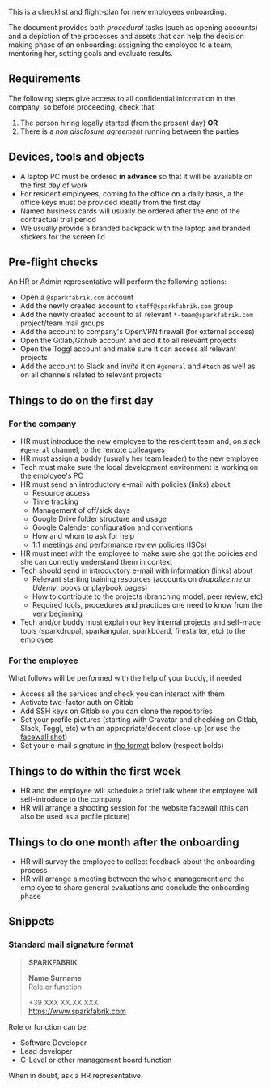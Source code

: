 This is a checklist and flight-plan for new employees onboarding.

The document provides both _procedural_ tasks (such as opening accounts) and a depiction of the processes and assets that can help the decision making phase of an onboarding: assigning the employee to a team, mentoring her, setting goals and evaluate results.

## Requirements

The following steps give access to all confidential information in the company, so before proceeding, check that:

1. The person hiring legally started (from the present day) **OR**
2. There is a _non disclosure agreement_ running between the parties

## Devices, tools and objects

* A laptop PC must be ordered **in advance** so that it will be available on the first day of work
* For resident employees, coming to the office on a daily basis, a the office keys must be provided ideally from the first day
* Named business cards will usually be ordered after the end of the contractual trial period
* We usually provide a branded backpack with the laptop and branded stickers for the screen lid

## Pre-flight checks

An HR or Admin representative will perform the following actions:

* Open a `@sparkfabrik.com` account
* Add the newly created account to `staff@sparkfabrik.com` group
* Add the newly created account to all relevant `*-team@sparkfabrik.com` project/team mail groups
* Add the account to company's OpenVPN firewall (for external access)
* Open the Gitlab/Github account and add it to all relevant projects
* Open the Toggl account and make sure it can access all relevant projects
* Add the account to Slack and _invite_ it on `#general` and `#tech` as well as on all channels related to relevant projects

## Things to do on the first day

### For the company

* HR must introduce the new employee to the resident team and, on slack `#general` channel, to the remote colleagues
* HR must assign a buddy (usually her team leader) to the new employee
* Tech must make sure the local development environment is working on the employee's PC
* HR must send an introductory e-mail with policies (links) about
  * Resource access
  * Time tracking
  * Management of off/sick days
  * Google Drive folder structure and usage
  * Google Calender configuration and conventions
  * How and whom to ask for help
  * 1:1 meetings and performance review policies (ISCs)
* HR must meet with the employee to make sure she got the policies and she can correctly understand them in context
* Tech should send in introductory e-mail with information (links) about
  * Relevant starting training resources (accounts on _drupalize.me_ or _Udemy_, books or playbook pages)
  * How to contribute to the projects (branching model, peer review, etc)
  * Required tools, procedures and practices one need to know from the very beginning
* Tech and/or buddy must explain our key internal projects and self-made tools (sparkdrupal, sparkangular, sparkboard, firestarter, etc) to the employee

### For the employee

What follows will be performed with the help of your buddy, if needed

* Access all the services and check you can interact with them
* Activate two-factor auth on Gitlab
* Add SSH keys on Gitlab so you can clone the repositories
* Set your profile pictures (starting with Gravatar and checking on Gitlab, Slack, Toggl, etc) with an appropriate/decent close-up (or use the [facewall shot](#facewall-shot))
* Set your e-mail signature in [the format](#Standard-mail-signature-format) below (respect bolds)

## Things to do within the first week

* HR and the employee will schedule a brief talk where the employee will self-introduce to the company
* <a name="facewall-shot"></a>HR will arrange a shooting session for the website facewall (this can also be used as a profile picture)

## Things to do one month after the onboarding

* HR will survey the employee to collect feedback about the onboarding process
* HR will arrange a meeting between the whole management and the employee to share general evaluations and conclude the onboarding phase

## Snippets

### Standard mail signature format

> **SPARKFABRIK**
>
> **Name Surname**  
> Role or function
>
> +39 XXX XX.XX.XXX  
> https://www.sparkfabrik.com

Role or function can be:

* Software Developer
* Lead developer
* C-Level or other management board function

When in doubt, ask a HR representative.
